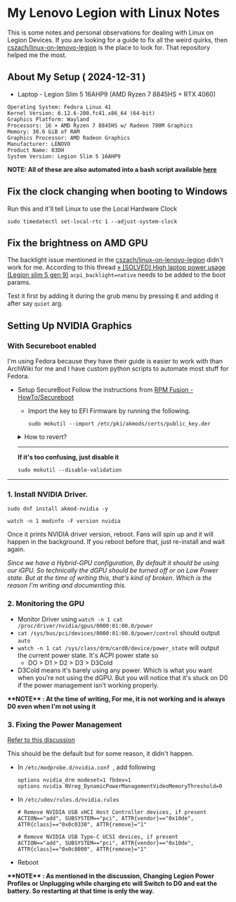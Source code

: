 # My Lenovo Legion with Linux Notes 
This is some notes and personal observations for dealing with Linux on Legion Devices. If you are looking for a guide to fix all the weird quirks, then [cszach/linux-on-lenovo-legion](https://github.com/cszach/linux-on-lenovo-legion) is the place to look for. That repository helped me the most.

## About My Setup ( 2024-12-31 )
- Laptop - Legion Slim 5 16AHP9 (AMD Ryzen 7 8845HS + RTX 4060)
```
Operating System: Fedora Linux 41
Kernel Version: 6.12.6-200.fc41.x86_64 (64-bit)
Graphics Platform: Wayland
Processors: 16 × AMD Ryzen 7 8845HS w/ Radeon 780M Graphics
Memory: 30.6 GiB of RAM
Graphics Processor: AMD Radeon Graphics
Manufacturer: LENOVO
Product Name: 83DH
System Version: Legion Slim 5 16AHP9
```
**NOTE: All of these are also automated into a bash script available [here](here)**

## Fix the clock changing when booting to Windows
Run this and it'll tell Linux to use the Local Hardware Clock

`sudo timedatectl set-local-rtc 1 --adjust-system-clock`

## Fix the brightness on AMD GPU
The backlight issue mentioned in the [cszach/linux-on-lenovo-legion](https://github.com/cszach/linux-on-lenovo-legion) didn't work for me.
According to this thread [» [SOLVED] High laptop power usage (Legion slim 5 gen 9)](https://bbs.archlinux.org/viewtopic.php?id=300872)
`acpi_backlight=native` needs to be added to the boot params.

Test it first by adding it during the grub menu by pressing <kbd>E</kbd> and adding it after say `quiet` arg. 

## Setting Up NVIDIA Graphics

### With Secureboot enabled

I'm using Fedora because they have their guide is easier to work with than ArchWiki for me and I have custom python scripts to automate most stuff for Fedora.

- Setup SecureBoot 
Follow the instructions from [RPM Fusion - HowTo/Secureboot](https://rpmfusion.org/Howto/Secure%20Boot)
    - Import the key to EFI Firmware by running the following.

        `sudo mokutil --import /etc/pki/akmods/certs/public_key.der`

    <details>
    <summary>How to revert?</summary>    

        `sudo mokutil --export`
        and it will export the keys to the current directory.
        `sudo mokutil --delete <THE FILE>` will "un-enroll".

        It's okay even if your linux installation is gone. Using a live USB you can do the same. It's stored in your UEFI Firmware so it's better to not fill the memory with unused keys.
    </details>
    
    ---

    __If it's too confusing, just disable it__
    
    `sudo mokutil --disable-validation`

---

### 1. Install NVIDIA Driver.
    
`sudo dnf install akmod-nvidia -y`

`watch -n 1 modinfo -F version nvidia`

Once it prints NVIDIA driver version, reboot. Fans will spin up and it will happen in the background. If you reboot before that, just re-install and wait again.

_Since we have a Hybrid-GPU configuration, By default it should be using our iGPU. So technically the dGPU should be turned off or on Low Power state. But at the time of writing this, that's kind of broken. Which is the reason I'm writing and documenting this._

### 2. Monitoring the GPU

- Monitor Driver using `watch -n 1 cat /proc/driver/nvidia/gpus/0000:01:00.0/power`
- `cat /sys/bus/pci/devices/0000:01:00.0/power/control` should output `auto`
- `watch -n 1 cat /sys/class/drm/card0/device/power_state` will output the current power state. It's ACPI power state so 
    - DO > D1 > D2 > D3 > D3Cold
- D3Cold means it's barely using any power. Which is what you want when you're not using the dGPU. But you will notice that it's stuck on D0 if the power management isn't working properly.

**\*\*NOTE\*\* :  At the time of writing, For me, it is not working and is always D0 even when I'm not using it**

### 3. Fixing the Power Management

[Refer to this discussion](https://forums.developer.nvidia.com/t/4070-555-and-560-drivers-wont-stay-in-d3cold-lenovo-legion-slim-5/302967)

This should be the default but for some reason, it didn't happen.

- In `/etc/modprobe.d/nvidia.conf `, add following

    ```
    options nvidia_drm modeset=1 fbdev=1
    options nvidia NVreg_DynamicPowerManagementVideoMemoryThreshold=0
    ```

- In `/etc/udev/rules.d/nvidia.rules`
 
    ```
    # Remove NVIDIA USB xHCI Host Controller devices, if present
    ACTION=="add", SUBSYSTEM=="pci", ATTR{vendor}=="0x10de", ATTR{class}=="0x0c0330", ATTR{remove}="1"

    # Remove NVIDIA USB Type-C UCSI devices, if present
    ACTION=="add", SUBSYSTEM=="pci", ATTR{vendor}=="0x10de", ATTR{class}=="0x0c8000", ATTR{remove}="1"
    ```
- Reboot


**\*\*NOTE\*\* : As mentioned in the discussion, Changing Legion Power Profiles or Unplugging while charging etc will Switch to D0 and eat the battery. So restarting at that time is only the way.**
